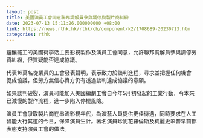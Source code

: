 ```yaml
---
layout: post
title: 美國演員工會同意聯邦調解員參與調停與製片商糾紛
date: 2023-07-13 15:11:26.000000000 +08:00
link: https://news.rthk.hk/rthk/ch/component/k2/1708689-20230713.htm
categories: rthk
---
```


蘊釀罷工的美國荷李活主要影視製作及演員工會同意，允許聯邦調解員參與調停勞資糾紛，但質疑能否達成協議。

代表16萬名從業員的工會發表聲明，表示致力於談判進程，尋求並把握任何機會促成協議，但勞方無信心資方仍有透過談判達成協議的意願。

如果談判破裂，演員可能加入美國編劇工會自今年5月初發起的工業行動，令本來已減慢的製作流程，進一步陷入停擺風險。

演員工會爭取製片商在串流影視年代，為演藝人員提供更佳待遇，同時要求在人工智能大行其道的今日，保障演員生計。著名演員珍妮花羅倫斯及梅麗史翠普早前都表態支持演員工會的做法。
